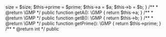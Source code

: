 <?php
declare(strict_types=1);

namespace Mdanter\Ecc\Primitives;

class CurveParameters
{
    /**
     * Elliptic curve over the field of integers modulo a prime.
     *
     * @var \GMP
     */
    protected $a;

    /**
     *
     * @var \GMP
     */
    protected $b;

    /**
     *
     * @var \GMP
     */
    protected $prime;

    /**
     * Binary length of keys associated with these curve parameters
     *
     * @var int
     */
    protected $size;

    /**
     * @param int $size
     * @param \GMP $prime
     * @param \GMP $a
     * @param \GMP $b
     */
    public function __construct(int $size, \GMP $prime, \GMP $a, \GMP $b)
    {
        $this->size = $size;
        $this->prime = $prime;
        $this->a = $a;
        $this->b = $b;
    }

    /**
     * @return \GMP
     */
    public function getA(): \GMP
    {
        return $this->a;
    }

    /**
     * @return \GMP
     */
    public function getB(): \GMP
    {
        return $this->b;
    }

    /**
     * @return \GMP
     */
    public function getPrime(): \GMP
    {
        return $this->prime;
    }

    /**
     * @return int
     */
    public